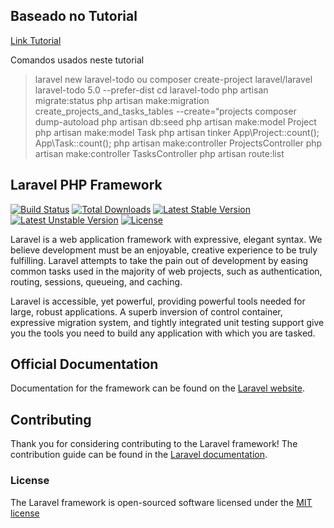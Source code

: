 ## Baseado no Tutorial
[Link Tutorial](https://www.flynsarmy.com/2015/02/creating-a-basic-todo-application-in-laravel-5-part-1/)

Comandos usados neste tutorial
>laravel new laravel-todo
ou 
>composer create-project laravel/laravel laravel-todo 5.0 --prefer-dist
>cd laravel-todo
>php artisan migrate:status
>php artisan make:migration create_projects_and_tasks_tables --create=“projects
>composer dump-autoload
>php artisan db:seed
>php artisan make:model Project
>php artisan make:model Task
>php artisan tinker
  > App\Project::count();
  > App\Task::count();
>php artisan make:controller ProjectsController
>php artisan make:controller TasksController
>php artisan route:list

## Laravel PHP Framework

[![Build Status](https://travis-ci.org/laravel/framework.svg)](https://travis-ci.org/laravel/framework)
[![Total Downloads](https://poser.pugx.org/laravel/framework/downloads.svg)](https://packagist.org/packages/laravel/framework)
[![Latest Stable Version](https://poser.pugx.org/laravel/framework/v/stable.svg)](https://packagist.org/packages/laravel/framework)
[![Latest Unstable Version](https://poser.pugx.org/laravel/framework/v/unstable.svg)](https://packagist.org/packages/laravel/framework)
[![License](https://poser.pugx.org/laravel/framework/license.svg)](https://packagist.org/packages/laravel/framework)

Laravel is a web application framework with expressive, elegant syntax. We believe development must be an enjoyable, creative experience to be truly fulfilling. Laravel attempts to take the pain out of development by easing common tasks used in the majority of web projects, such as authentication, routing, sessions, queueing, and caching.

Laravel is accessible, yet powerful, providing powerful tools needed for large, robust applications. A superb inversion of control container, expressive migration system, and tightly integrated unit testing support give you the tools you need to build any application with which you are tasked.

## Official Documentation

Documentation for the framework can be found on the [Laravel website](http://laravel.com/docs).

## Contributing

Thank you for considering contributing to the Laravel framework! The contribution guide can be found in the [Laravel documentation](http://laravel.com/docs/contributions).

### License

The Laravel framework is open-sourced software licensed under the [MIT license](http://opensource.org/licenses/MIT)
